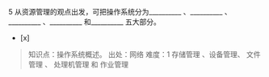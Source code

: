 5
从资源管理的观点出发，可把操作系统分为__________ 、__________ 、__________ 、__________ 和__________
五大部分。
- [x]  

> 知识点：操作系统概述。
> 出处：网络
> 难度：1
> 存储管理 、设备管理、 文件管理 、 处理机管理 和 作业管理
